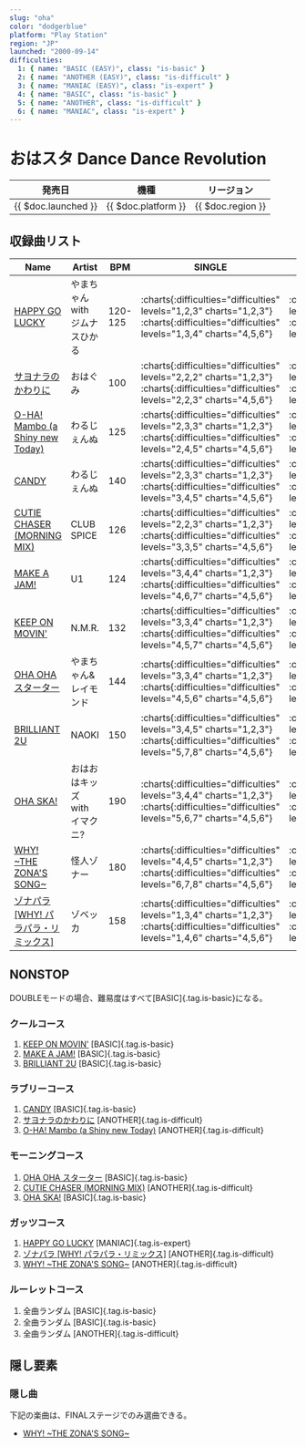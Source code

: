 ```yaml
---
slug: "oha"
color: "dodgerblue"
platform: "Play Station"
region: "JP"
launched: "2000-09-14"
difficulties:
  1: { name: "BASIC (EASY)", class: "is-basic" }
  2: { name: "ANOTHER (EASY)", class: "is-difficult" }
  3: { name: "MANIAC (EASY)", class: "is-expert" }
  4: { name: "BASIC", class: "is-basic" }
  5: { name: "ANOTHER", class: "is-difficult" }
  6: { name: "MANIAC", class: "is-expert" }
---
```


# おはスタ Dance Dance Revolution

|発売日|機種|リージョン|
|------|----|---------|
|{{ $doc.launched }}|{{ $doc.platform }}|{{ $doc.region }}|

## 収録曲リスト

|Name|Artist|BPM|SINGLE|DOUBLE|UNISON|
|----|------|---|------|------|------|
|[HAPPY GO LUCKY](/songs/happy-go-lucky)|やまちゃん with ジムナスひかる|120-125|:charts{:difficulties="difficulties" levels="1,2,3" charts="1,2,3"} :charts{:difficulties="difficulties" levels="1,3,4" charts="4,5,6"}|:charts{:difficulties="difficulties" levels="2" charts="1"} :charts{:difficulties="difficulties" levels="2" charts="4"}|:charts{:difficulties="difficulties" levels="1,2,3" charts="1,2,3"} :charts{:difficulties="difficulties" levels="1,3,4" charts="4,5,6"}|
|[サヨナラのかわりに](/songs/sayonara-no-kawari-ni)|おはぐみ|100|:charts{:difficulties="difficulties" levels="2,2,2" charts="1,2,3"} :charts{:difficulties="difficulties" levels="2,2,3" charts="4,5,6"}|:charts{:difficulties="difficulties" levels="3" charts="1"} :charts{:difficulties="difficulties" levels="4" charts="4"}|:charts{:difficulties="difficulties" levels="2,2,2" charts="1,2,3"} :charts{:difficulties="difficulties" levels="2,2,3" charts="4,5,6"}|
|[O-HA! Mambo (a Shiny new Today)](/songs/o-ha-mambo)|わるじぇんぬ|125|:charts{:difficulties="difficulties" levels="2,3,3" charts="1,2,3"} :charts{:difficulties="difficulties" levels="2,4,5" charts="4,5,6"}|:charts{:difficulties="difficulties" levels="2" charts="1"} :charts{:difficulties="difficulties" levels="3" charts="4"}|:charts{:difficulties="difficulties" levels="2,3,3" charts="1,2,3"} :charts{:difficulties="difficulties" levels="2,4,5" charts="4,5,6"}|
|[CANDY](/songs/candy-oha)|わるじぇんぬ|140|:charts{:difficulties="difficulties" levels="2,3,3" charts="1,2,3"} :charts{:difficulties="difficulties" levels="3,4,5" charts="4,5,6"}|:charts{:difficulties="difficulties" levels="3" charts="1"} :charts{:difficulties="difficulties" levels="5" charts="4"}|:charts{:difficulties="difficulties" levels="2,3,3" charts="1,2,3"} :charts{:difficulties="difficulties" levels="3,4,5" charts="4,5,6"}|
|[CUTIE CHASER (MORNING MIX)](/songs/cutie-chaser-morning)|CLUB SPICE|126|:charts{:difficulties="difficulties" levels="2,2,3" charts="1,2,3"} :charts{:difficulties="difficulties" levels="3,3,5" charts="4,5,6"}|:charts{:difficulties="difficulties" levels="3" charts="1"} :charts{:difficulties="difficulties" levels="4" charts="4"}|:charts{:difficulties="difficulties" levels="2,2,3" charts="1,2,3"} :charts{:difficulties="difficulties" levels="3,3,5" charts="4,5,6"}|
|[MAKE A JAM!](/songs/make-a-jam)|U1|124|:charts{:difficulties="difficulties" levels="3,4,4" charts="1,2,3"} :charts{:difficulties="difficulties" levels="4,6,7" charts="4,5,6"}|:charts{:difficulties="difficulties" levels="3" charts="1"} :charts{:difficulties="difficulties" levels="5" charts="4"}|:charts{:difficulties="difficulties" levels="3,4,4" charts="1,2,3"} :charts{:difficulties="difficulties" levels="4,6,7" charts="4,5,6"}|
|[KEEP ON MOVIN'](/songs/keep-on-movin)|N.M.R.|132|:charts{:difficulties="difficulties" levels="3,3,4" charts="1,2,3"} :charts{:difficulties="difficulties" levels="4,5,7" charts="4,5,6"}|:charts{:difficulties="difficulties" levels="4" charts="1"} :charts{:difficulties="difficulties" levels="7" charts="4"}|:charts{:difficulties="difficulties" levels="3,3,4" charts="1,2,3"} :charts{:difficulties="difficulties" levels="4,5,7" charts="4,5,6"}|
|[OHA OHA スターター](/songs/oha-oha-starter)|やまちゃん&レイモンド|144|:charts{:difficulties="difficulties" levels="3,3,4" charts="1,2,3"} :charts{:difficulties="difficulties" levels="4,5,6" charts="4,5,6"}|:charts{:difficulties="difficulties" levels="4" charts="1"} :charts{:difficulties="difficulties" levels="6" charts="4"}|:charts{:difficulties="difficulties" levels="3,3,4" charts="1,2,3"} :charts{:difficulties="difficulties" levels="4,5,6" charts="4,5,6"}|
|[BRILLIANT 2U](/songs/brilliant-2u)|NAOKI|150|:charts{:difficulties="difficulties" levels="3,4,5" charts="1,2,3"} :charts{:difficulties="difficulties" levels="5,7,8" charts="4,5,6"}|:charts{:difficulties="difficulties" levels="4" charts="1"} :charts{:difficulties="difficulties" levels="6" charts="4"}|:charts{:difficulties="difficulties" levels="3,4,5" charts="1,2,3"} :charts{:difficulties="difficulties" levels="5,7,8" charts="4,5,6"}|
|[OHA SKA!](/songs/oha-ska)|おはおはキッズ with イマクニ?|190|:charts{:difficulties="difficulties" levels="3,4,4" charts="1,2,3"} :charts{:difficulties="difficulties" levels="5,6,7" charts="4,5,6"}|:charts{:difficulties="difficulties" levels="4" charts="1"} :charts{:difficulties="difficulties" levels="7" charts="4"}|:charts{:difficulties="difficulties" levels="3,4,4" charts="1,2,3"} :charts{:difficulties="difficulties" levels="5,6,7" charts="4,5,6"}|
|[WHY! \~THE ZONA'S SONG\~](/songs/why)|怪人ゾナー|180|:charts{:difficulties="difficulties" levels="4,4,5" charts="1,2,3"} :charts{:difficulties="difficulties" levels="6,7,8" charts="4,5,6"}|:charts{:difficulties="difficulties" levels="5" charts="1"} :charts{:difficulties="difficulties" levels="8" charts="4"}|:charts{:difficulties="difficulties" levels="4,4,5" charts="1,2,3"} :charts{:difficulties="difficulties" levels="6,7,8" charts="4,5,6"}|
|[ゾナパラ \[WHY! パラパラ・リミックス\]](/songs/zonapara)|ゾベッカ|158|:charts{:difficulties="difficulties" levels="1,3,4" charts="1,2,3"} :charts{:difficulties="difficulties" levels="1,4,6" charts="4,5,6"}|:charts{:difficulties="difficulties" levels="4" charts="1"} :charts{:difficulties="difficulties" levels="6" charts="4"}|:charts{:difficulties="difficulties" levels="1,3,4" charts="1,2,3"} :charts{:difficulties="difficulties" levels="1,4,6" charts="4,5,6"}|

## NONSTOP

DOUBLEモードの場合、難易度はすべて[BASIC]{.tag.is-basic}になる。

### クールコース

1. [KEEP ON MOVIN'](/songs/keep-on-movin) [BASIC]{.tag.is-basic}
1. [MAKE A JAM!](/songs/make-a-jam) [BASIC]{.tag.is-basic}
1. [BRILLIANT 2U](/songs/brilliant-2u) [BASIC]{.tag.is-basic}

### ラブリーコース

1. [CANDY](/songs/candy-oha) [BASIC]{.tag.is-basic}
1. [サヨナラのかわりに](/songs/sayonara-no-kawari-ni) [ANOTHER]{.tag.is-difficult}
1. [O-HA! Mambo (a Shiny new Today)](/songs/o-ha-mambo) [ANOTHER]{.tag.is-difficult}

### モーニングコース

1. [OHA OHA スターター](/songs/oha-oha-starter) [BASIC]{.tag.is-basic}
1. [CUTIE CHASER (MORNING MIX)](/songs/cutie-chaser-morning) [ANOTHER]{.tag.is-difficult}
1. [OHA SKA!](/songs/oha-ska) [BASIC]{.tag.is-basic}

### ガッツコース

1. [HAPPY GO LUCKY](/songs/happy-go-lucky) [MANIAC]{.tag.is-expert}
1. [ゾナパラ \[WHY! パラパラ・リミックス\]](/songs/zonapara) [ANOTHER]{.tag.is-difficult}
1. [WHY! \~THE ZONA'S SONG\~](/songs/why) [ANOTHER]{.tag.is-difficult}

### ルーレットコース

1. 全曲ランダム [BASIC]{.tag.is-basic}
1. 全曲ランダム [BASIC]{.tag.is-basic}
1. 全曲ランダム [ANOTHER]{.tag.is-difficult}

## 隠し要素

### 隠し曲

下記の楽曲は、FINALステージでのみ選曲できる。

- [WHY! \~THE ZONA'S SONG\~](/songs/why)
